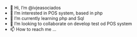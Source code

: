 - 👋 Hi, I’m @ivjeasociados
- 👀 I’m interested in POS system, based in php
- 🌱 I’m currently learning php and Sql
- 💞️ I’m looking to collaborate on develop test od POS system
- 📫 How to reach me ...

<!---
ivjeasociados/ivjeasociados is a ✨ special ✨ repository because its `README.md` (this file) appears on your GitHub profile.
You can click the Preview link to take a look at your changes.
--->
